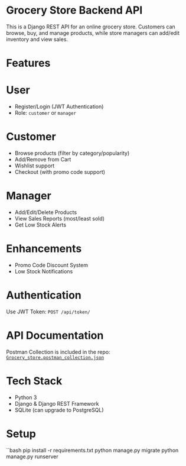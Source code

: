# Grocery Store Backend API

This is a Django REST API for an online grocery store. Customers can browse, buy, and manage products, while store managers can add/edit inventory and view sales.

# Features

# User
- Register/Login (JWT Authentication)
- Role: `customer` or `manager`

# Customer
- Browse products (filter by category/popularity)
- Add/Remove from Cart
- Wishlist support
- Checkout (with promo code support)

# Manager
- Add/Edit/Delete Products
- View Sales Reports (most/least sold)
- Get Low Stock Alerts

# Enhancements
- Promo Code Discount System
- Low Stock Notifications

# Authentication
Use JWT Token: `POST /api/token/`

# API Documentation
Postman Collection is included in the repo: [`Grocery_store.postman_collection.json`](Grocery_store.postman_collection.json)

# Tech Stack
- Python 3
- Django & Django REST Framework
- SQLite (can upgrade to PostgreSQL)

# Setup

``bash
pip install -r requirements.txt
python manage.py migrate
python manage.py runserver
